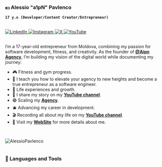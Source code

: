 <h3>💷 Alessio "a1pN" Pavlenco</h3>

**`17 y.o (Developer/Content Creator/Entrepreneur)`**

<br>

   <a href="https://www.linkedin.com/in/AlessioPavlenco/" target="_blank">
    <img alt="LinkedIn" src="https://img.shields.io/badge/Icon-Linkedin-Alessio?style=flat&logo=linkedin&logoColor=white&label=Follow%20Me%20On&color=blueviolet">
  </a>   
   <a href="https://www.instagram.com/AlessioPavlenco" target="_blank">
    <img alt="Instagram" src="https://img.shields.io/badge/Icon-Instagram-Alessio?style=flat&logo=Instagram&logoColor=white&label=Follow%20Me%20On&color=blueviolet">
  </a>  
  <a href="https://www.x.com/AlessioPavlenco" target="_blank">
    <img alt="X" src="https://img.shields.io/badge/Icon-X-Alessio?style=flat&logo=x&logoColor=white&label=Follow%20Me%20On&color=blueviolet">
  </a>  
 <a href="https://www.youtube.com/@AlessioPavlenco" target="_blank">
    <img alt="YouTube" src="https://img.shields.io/badge/Icon-YouTube-Alessio?style=flat&logo=youtube&logoColor=white&label=Follow%20Me%20On&color=blueviolet">
  </a>

<br>
<br>
<p align="left">I’m a 17-year-old entrepreneur from Moldova, combining my passion for software development, fitness, and creativity. As the founder of <a href="https://github.com/AipnAgency/" target="_blank"><strong>@Aipn Agency</strong></a>, I’m building my vision of the digital world while documenting my journey:</p>

<ul>
<li>🎮 Fitness and gym progress.</li>
<li>🌆 I teach you how to elevate your agency to new heights and become a true entrepreneur as a software engineer.</li>
<li>💟 Life experiences and growth.</li>
<li>💜 I share my story on my <a href="https://youtube.com/@AlessioPavlenco54" target="_blank"><strong>YouTube channel</strong></a>.</li>
<li>🟣 Scaling my <a href="https://github.com/AipnAgency" target="_blank"><strong>Agency</strong></a>.</li>
<li>🫐 Advancing my career in development.</li>
<li>🎬 Recording all about my life on my <a href="https://youtube.com/@AlessioPavlenco54" target="_blank"><strong>YouTube channel</strong></a>.</li>
<li>👾 Visit my <a href="https://alessiopavlenco.com"><strong>WebSite</strong></a> for more details about me.</li>
</ul>

<br>

<p align="left">
  <img src="https://komarev.com/ghpvc/?username=AlessioPavlenco&amp;label=Profile%20views&amp;color=blueviolet&amp;style=for-the-badge&amp;logo=star" alt="AlessioPavlenco" style="padding-right:20px;">
</p>

#

### <h3>🫧 Languages and Tools</h3>

<p>
<img src="https://img.shields.io/badge/Code-JavaScript-informational?style=flat&amp;logo=javascript&amp;logoColor=white&amp;color=blueviolet" alt="">
<img src="https://img.shields.io/badge/Code-Python-informational?style=flat&amp;logo=python&amp;logoColor=white&amp;color=blueviolet" alt="">
<img src="https://img.shields.io/badge/Code-C%2B%2B-informational?style=flat&logo=cplusplus&logoColor=white&color=blueviolet" alt="">
<img src="https://img.shields.io/badge/Code-Java-informational?style=flat&logo=codesandbox&logoColor=white&color=blueviolet" alt="">
<img src="https://img.shields.io/badge/Code-TypeScript-informational?style=flat&logo=typescript&logoColor=white&color=blueviolet" alt="">

<img src="https://img.shields.io/badge/Code-HTML5-informational?style=flat&amp;logo=html5&amp;logoColor=white&amp;color=blueviolet" alt="">
<img src="https://img.shields.io/badge/Code-CSS3-informational?style=flat&amp;logo=css3&amp;logoColor=white&amp;color=blueviolet" alt="">
<img src="https://img.shields.io/badge/Code-PHP-informational?style=flat&amp;logo=php&amp;logoColor=white&amp;color=blueviolet" alt="">

<img src="https://img.shields.io/badge/Code-SQL-informational?style=flat&amp;logo=mysql&amp;logoColor=white&amp;color=blueviolet" alt="">
<img src="https://img.shields.io/badge/Code-MolgoDb-informational?style=flat&logo=mongodb&logoColor=white&color=blueviolet" alt="">

<img src="https://img.shields.io/badge/Code-React-informational?style=flat&logo=react&logoColor=white&color=blueviolet" alt="">
<img src="https://img.shields.io/badge/Code-NativeReact-informational?style=flat&logo=createreactapp&logoColor=white&color=blueviolet" alt="">
<img src="https://img.shields.io/badge/Code-NodeJs-informational?style=flat&logo=nodedotjs&logoColor=white&label=Code&color=blueviolet" alt="">
<img src="https://img.shields.io/badge/Code-Vue-informational?style=flat&logo=vuedotjs&logoColor=white&label=Code&color=blueviolet" alt="">
<img src="https://img.shields.io/badge/Code-Angular-informational?style=flat&logo=angular&logoColor=white&color=blueviolet" alt="">

<img src="https://img.shields.io/badge/IDE-VSCode-informational?style=flat&logo=codeium&logoColor=white&label=IDE&color=blueviolet" alt="">
<img src="https://img.shields.io/badge/IDE-Xcode-informational?style=flat&amp;logo=xcode&amp;logoColor=white&amp;color=blueviolet" alt="">
<img src="https://img.shields.io/badge/IDE-SublimeText-informational?style=flat&logo=sublimetext&logoColor=white&label=IDE&color=blueviolet" alt="">
</p>

[website]: alessiopavlenco.com
[youtube]: youtube.com/@AlessioPavlenco
